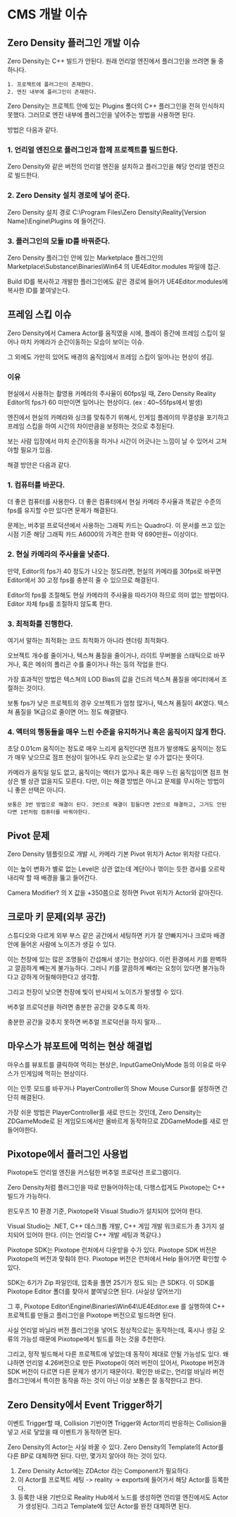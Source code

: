 # CMS 개발 이슈

## Zero Density 플러그인 개발 이슈

Zero Density는 C++ 빌드가 안된다. 원래 언리얼 엔진에서 플러그인을 쓰려면 둘 중 하나다.
```
1. 프로젝트에 플러그인이 존재한다.
2. 엔진 내부에 플러그인이 존재한다.
```
Zero Density는 프로젝트 안에 있는 Plugins 폴더의 C++ 플러그인을 전혀 인식하지 못했다. 
그러므로 엔진 내부에 플러그인을 넣어주는 방법을 사용하면 된다.

방법은 다음과 같다.

### 1. 언리얼 엔진으로 플러그인과 함께 프로젝트를 빌드한다.
Zero Density와 같은 버전의 언리얼 엔진을 설치하고 플러그인을 해당 언리얼 엔진으로 빌드한다.

### 2. Zero Density 설치 경로에 넣어 준다.
Zero Density 설치 경로 C:\Program Files\Zero Density\Reality\[Version Name]\Engine\Plugins
에 들어간다.

### 3. 플러그인의 모듈 ID를 바꿔준다.
Zero Density 플러그인 안에 있는 Marketplace 플러그인의 Marketplace\Substance\Binaries\Win64 의 
UE4Editor.modules 파일에 접근.

Build ID를 복사하고 개발한 플러그인에도 같은 경로에 들어가 UE4Editor.modules에 복사한 ID를 붙여넣는다.

## 프레임 스킵 이슈
Zero Density에서 Camera Actor를 움직였을 시에, 플레이 중간에 프레임 스킵이 일어나 마치 카메라가 순간이동하는 모습이 보이는 이슈.

그 외에도 가만히 있어도 배경의 움직임에서 프레임 스킵이 일어나는 현상이 생김.

### 이유
현실에서 사용하는 촬영용 카메라의 주사율이 60fps일 때, Zero Density Reality Editor의 fps가 60 미만이면 일어나는 현상이다. (ex : 40~55fps에서 발생)

엔진에서 현실의 카메라와 싱크를 맞춰주기 위해서, 인게임 플레이의 무결성을 포기하고 프레임 스킵을 하여 시간의 차이만큼을 보정하는 것으로 추정된다.

보는 사람 입장에서 마치 순간이동을 하거나 시간이 어긋나는 느낌이 날 수 있어서 고쳐야할 필요가 있음.

해결 방안은 다음과 같다.

### 1. 컴퓨터를 바꾼다.
더 좋은 컴퓨터를 사용한다. 더 좋은 컴퓨터에서 현실 카메라 주사율과 똑같은 수준의 fps를 유지할 수만 있다면 문제가 해결된다.

문제는, 버추얼 프로덕션에서 사용하는 그래픽 카드는 Quadro다. 이 문서를 쓰고 있는 시점 기준 해당 그래픽 카드 A6000의 가격은 한화 약 690만원~ 이상이다.

### 2. 현실 카메라의 주사율을 낮춘다.
만약, Editor의 fps가 40 정도가 나오는 정도라면, 현실의 카메라를 30fps로 바꾸면 Editor에서 30 고정 fps를 충분히 줄 수 있으므로 해결된다.

Editor의 fps를 조절해도 현실 카메라의 주사율을 따라가야 하므로 의미 없는 방법이다. Editor 자체 fps를 조절하지 않도록 한다.

### 3. 최적화를 진행한다.
여기서 말하는 최적화는 코드 최적화가 아니라 렌더링 최적화다.

오브젝트 개수를 줄이거나, 텍스쳐 품질을 줄이거나, 라이트 무버블을 스태틱으로 바꾸거나, 혹은 메쉬의 폴리곤 수를 줄이거나 하는 등의 작업을 한다.

가장 효과적인 방법은 텍스쳐의 LOD Bias의 값을 건드려 텍스쳐 품질을 에디터에서 조절하는 것이다.

보통 fps가 낮은 프로젝트의 경우 오브젝트가 엄청 많거나, 텍스쳐 품질이 4K였다. 텍스쳐 품질을 1K급으로 줄이면 어느 정도 해결됐다.

### 4. 액터의 행동들을 매우 느린 수준을 유지하거나 혹은 움직이지 않게 한다.
초당 0.01cm 움직이는 정도로 매우 느리게 움직인다면 점프가 발생해도 움직이는 정도가 매우 낮으므로 점프 현상이 일어나도 우리 눈으로는 알 수가 없다는 뜻이다.

카메라가 움직일 일도 없고, 움직이는 액터가 없거나 혹은 매우 느린 움직임이면 점프 현상은 별 상관 없을지도 모른다. 다만, 이는 해결 방법은 아니고 문제를 무시하는 방법이니 좋은 선택은 아니다.

```
보통은 3번 방법으로 해결이 된다. 3번으로 해결이 힘들다면 2번으로 해결하고, 그거도 안된다면 1번처럼 컴퓨터를 바꿔야한다.
```

## Pivot 문제

Zero Density 템플릿으로 개발 시, 카메라 기본 Pivot 위치가 Actor 위치랑 다르다.

이는 높이 변화가 별로 없는 Level은 상관 없는데 계단이나 꺾이는 듯한 경사를 오르락 내리락 할 때 배경을 뚫고 들어간다.

Camera Modifier? 의 X 값을 +350쯤으로 정하면 Pivot 위치가 Actor와 같아진다.


## 크로마 키 문제(외부 공간)

스튜디오와 다르게 외부 부스 같은 공간에서 세팅하면 키가 잘 안빠지거나 크로마 배경 안에 들어온 사람에 노이즈가 생길 수 있다.

이는 천장에 있는 많은 조명들이 간섭해서 생기는 현상이다.
이런 환경에서 키를 완벽하고 깔끔하게 빼는게 불가능하다.
그러니 키를 깔끔하게 빼라는 요청이 있다면 불가능하다고 강하게 어필해야한다고 생각함.

그리고 천장이 낮으면 천장에 빛이 반사되서 노이즈가 발생할 수 있다.

버추얼 프로덕션을 하려면 충분한 공간을 갖추도록 하자.

충분한 공간을 갖추지 못하면 버추얼 프로덕션을 하지 말자...

## 마우스가 뷰포트에 먹히는 현상 해결법

마우스를 뷰포트를 클릭하여 먹히는 현상은, InputGameOnlyMode 등의 이유로 마우스가 인게임에 먹히는 현상이다.

이는 인풋 모드를 바꾸거나 PlayerController의 Show Mouse Cursor를 설정하면 간단히 해결된다.

가장 쉬운 방법은 PlayerController를 새로 만드는 것인데, Zero Density는 ZDGameMode로 된 게임모드에서만 올바르게 동작하므로 ZDGameMode를 새로 만들어야한다.

## Pixotope에서 플러그인 사용법

Pixotope도 언리얼 엔진을 커스텀한 버추얼 프로덕션 프로그램이다.

Zero Density처럼 플러그인을 따로 만들어야하는데, 다행스럽게도 Pixotope는 C++ 빌드가 가능하다.

윈도우즈 10 환경 기준, Pixotope와 Visual Studio가 설치되어 있어야 한다.

Visual Studio는 .NET, C++ 데스크톱 개발, C++ 게임 개발 워크로드가 총 3가지 설치되어 있어야 한다. (이는 언리얼 C++ 개발 세팅과 똑같다.)
 
Pixotope SDK는 Pixotope 런처에서 다운받을 수가 있다. 
Pixotope SDK 버전은 Pixotope의 버전과 맞춰야 한다. 
Pixotope 버전은 런처에서 Help 들어가면 확인할 수 있다.

SDK는 6기가 Zip 파일인데, 압축을 풀면 25기가 정도 되는 큰 SDK다.
이 SDK를 Pixotope Editor 폴더를 찾아서 붙여넣으면 된다. (사실상 덮어쓰기)

그 후, Pixotope Editor\Engine\Binaries\Win64\UE4Editor.exe 를 실행하여 C++ 프로젝트를 만들고 플러그인을 Pixotope 버전으로 빌드하면 된다.

사실 언리얼 바닐라 버전 플러그인을 넣어도 정상적으로는 동작하는데, 혹시나 생길 오류의 가능성 때문에 Pixotope에서 빌드를 하는 것을 추천한다.

그리고, 정작 빌드해서 다른 프로젝트에 넣었는데 동작이 제대로 안될 가능성도 있다.
왜냐하면 언리얼 4.26버전으로 만든 Pixotope이 여러 버전이 있어서, Pixotope 버전과 SDK 버전이 다르면 다른 문제가 생기기 때문이다.
확인한 바로는, 언리얼 바닐라 버전 플러그인에서 특이한 동작을 하는 것이 아닌 이상 보통은 잘 동작한다고 한다.

## Zero Density에서 Event Trigger하기

이벤트 Trigger할 때, Collision 기반이면 Trigger와 Actor끼리 반응하는 Collision을 넣고 서로 닿았을 때 이벤트가 동작하면 된다.

Zero Density의 Actor는 사실 바꿀 수 있다. Zero Density의 Template의 Actor를 다른 BP로 대체하면 된다.
다만, 몇가지 알아야 하는 것이 있다.
1. Zero Density Actor에는 ZDActor 라는 Component가 필요하다.
2. 이 Actor를 프로젝트 세팅 -> reality -> exports에 들어가서 해당 Actor를 등록한다.
3. 등록한 내용 기반으로 Reality Hub에서 노드를 생성하면 언리얼 엔진에서도 Actor가 생성된다. 그리고 Template에 있던 Actor를 완전 대체하면 된다.